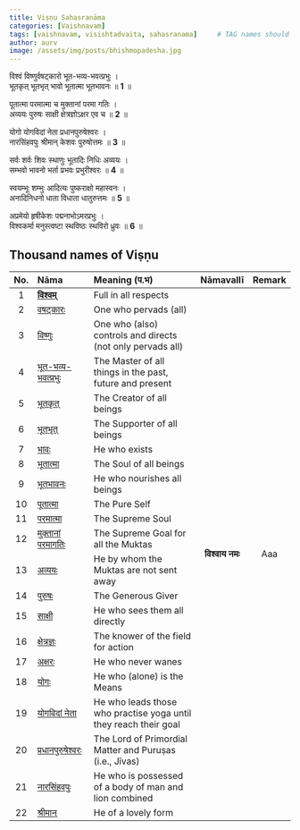 ```yaml
---
title: Viṣṇu Sahasranāma
categories: [Vaishnavam]
tags: [vaishnavam, visishtadvaita, sahasranama]     # TAG names should always be lowercase
author: aurv
image: /assets/img/posts/bhishmopadesha.jpg
---
```


विश्वं विष्णुर्वषट्कारो भूत-भव्य-भवत्प्रभुः ।\
भूतकृत् भूतभृत् भावो भूतात्मा भूतभावनः ॥ **1** ॥

पूतात्मा परमात्मा च मुक्तानां परमा गतिः ।\
अव्ययः पुरुषः साक्षी क्षेत्रज्ञोऽक्षर एव च ॥ **2** ॥

योगो योगविदां नेता प्रधानपुरुषेश्वरः ।\
नारसिंहवपुः श्रीमान् केशवः पुरुषोत्तमः ॥ **3** ॥

सर्वः शर्वः शिवः स्थाणुः भूतादिः निधिः अव्ययः ।\
सम्भवो भावनो भर्ता प्रभवः प्रभुरीश्वरः ॥ **4** ॥

स्वयम्भूः शम्भुः आदित्यः पुष्कराक्षो महास्वनः ।\
अनादिनिधनो धाता विधाता धातुरुत्तमः ॥ **5** ॥

अप्रमेयो हृषीकेशः पद्मनाभोऽमरप्रभुः ।\
विश्वकर्मा मनुस्त्वष्टा स्थविष्ठः स्थविरो ध्रुवः ॥ **6** ॥

## Thousand names of Viṣṇu

<table>
    <thead>
        <tr>
            <th style="text-align: center;">No.</th>
            <th style="text-align: left;">Nāma</th>
            <th style="text-align: left;">Meaning (प.भ)</th>
            <th style="text-align: left;">Nāmavallī</th>
            <th style="text-align: left;">Remark</th>
        </tr>
    </thead>
    <tbody>
        <tr>
            <td style="text-align: center;">1</td>
            <td><b><a target="_blank" href="https://aurvadahana.github.io/posts/vishnu-sahasranama-bgd-1/#tr1">विश्वम्</a></b></td>
            <td>Full in all respects</td>
            <td style="text-align: center;" rowspan="22"><b>विश्वाय नमः</b></td>
            <td style="text-align: center;" rowspan="22">Aaa</td>
        </tr>
        <tr>
            <td style="text-align: center;">2</td>
            <td style="bold"><a target="_blank" href="https://aurvadahana.github.io/posts/vishnu-sahasranama-bgd-1/#tr2">वषट्कारः</a></td>
            <td>One who pervads (all)</td>
        </tr>
        <tr>
            <td style="text-align: center;">3</td>
            <td style="bold"><a target="_blank" href="https://aurvadahana.github.io/posts/vishnu-sahasranama-bgd-1/#tr3">विष्णुः</a></td>
            <td>One who (also) controls and directs (not only pervads all)</td>
        </tr>
        <tr>
            <td style="text-align: center;">4</td>
            <td style="bold"><a target="_blank" href="https://aurvadahana.github.io/posts/vishnu-sahasranama-bgd-1/#tr4">भूत-भव्य-भवत्प्रभुः</a></td>
            <td>The Master of all things in the past, future and present</td>
        </tr>
        <tr>
            <td style="text-align: center;">5</td>
            <td style="bold"><a target="_blank" href="https://aurvadahana.github.io/posts/vishnu-sahasranama-bgd-1/#tr5">भूतकृत्</a></td>
            <td>The Creator of all beings</td>
        </tr>
        <tr>
            <td style="text-align: center;">6</td>
            <td style="bold"><a target="_blank" href="https://aurvadahana.github.io/posts/vishnu-sahasranama-bgd-1/#tr6">भूतभृत्</a></td>
            <td>The Supporter of all beings</td>
        </tr>
        <tr>
            <td style="text-align: center;">7</td>
            <td style="bold"><a target="_blank" href="https://aurvadahana.github.io/posts/vishnu-sahasranama-bgd-1/#tr7">भावः</a></td>
            <td>He who exists</td>
        </tr>
        <tr>
            <td style="text-align: center;">8</td>
            <td style="bold"><a target="_blank" href="https://aurvadahana.github.io/posts/vishnu-sahasranama-bgd-1/#tr8">भूतात्मा</a></td>
            <td>The Soul of all beings</td>
        </tr>
        <tr>
            <td style="text-align: center;">9</td>
            <td style="bold"><a target="_blank" href="https://aurvadahana.github.io/posts/vishnu-sahasranama-bgd-1/#tr9">भूतभावनः</a></td>
            <td>He who nourishes all beings</td>
        </tr>
        <tr>
            <td style="text-align: center;">10</td>
            <td style="bold"><a target="_blank" href="https://aurvadahana.github.io/posts/vishnu-sahasranama-bgd-2/#tr10">पूतात्मा</a></td>
            <td>The Pure Self</td>
        </tr>
        <tr>
            <td style="text-align: center;">11</td>
            <td style="bold"><a target="_blank" href="https://aurvadahana.github.io/posts/vishnu-sahasranama-bgd-2/#tr11">परमात्मा</a></td>
            <td>The Supreme Soul</td>
        </tr>
        <tr>
            <td style="text-align: center;">12</td>
            <td style="bold"><a target="_blank" href="https://aurvadahana.github.io/posts/vishnu-sahasranama-bgd-2/#tr12">मुक्तानां परमागतिः</a></td>
            <td>The Supreme Goal for all the Muktas</td>
        </tr>
        <tr>
            <td style="text-align: center;">13</td>
            <td style="bold"><a target="_blank" href="https://aurvadahana.github.io/posts/vishnu-sahasranama-bgd-2/#tr13">अव्ययः</a></td>
            <td>He by whom the Muktas are not sent away</td>
        </tr>
        <tr>
            <td style="text-align: center;">14</td>
            <td style="bold"><a target="_blank" href="https://aurvadahana.github.io/posts/vishnu-sahasranama-bgd-2/#tr14">पुरुषः</a></td>
            <td>The Generous Giver</td>
        </tr>
        <tr>
            <td style="text-align: center;">15</td>
            <td style="bold"><a target="_blank" href="https://aurvadahana.github.io/posts/vishnu-sahasranama-bgd-2/#tr15">साक्षी</a></td>
            <td>He who sees them all directly</td>
        </tr>
        <tr>
            <td style="text-align: center;">16</td>
            <td style="bold"><a target="_blank" href="https://aurvadahana.github.io/posts/vishnu-sahasranama-bgd-2/#tr16">क्षेत्रज्ञः</a></td>
            <td>The knower of the field for action</td>
        </tr>
        <tr>
            <td style="text-align: center;">17</td>
            <td style="bold"><a target="_blank" href="https://aurvadahana.github.io/posts/vishnu-sahasranama-bgd-2/#tr17">अक्षरः</a></td>
            <td>He who never wanes</td>
        </tr>
        <tr>
            <td style="text-align: center;">18</td>
            <td style="bold"><a target="_blank" href="https://aurvadahana.github.io/posts/vishnu-sahasranama-bgd-3/#tr18">योगः</a></td>
            <td>He who (alone) is the Means</td>
        </tr>
        <tr>
            <td style="text-align: center;">19</td>
            <td style="bold"><a target="_blank" href="https://aurvadahana.github.io/posts/vishnu-sahasranama-bgd-3/#tr19">योगविदां नेता</a></td>
            <td>He who leads those who practise yoga until they reach their goal</td>
        </tr>
        <tr>
            <td style="text-align: center;">20</td>
            <td style="bold"><a target="_blank" href="https://aurvadahana.github.io/posts/vishnu-sahasranama-bgd-3/#tr20">प्रधानपुरुषेश्वरः</a></td>
            <td>The Lord of Primordial Matter and Puruṣas (i.e., Jīvas)</td>
        </tr>
        <tr>
            <td style="text-align: center;">21</td>
            <td style="bold"><a target="_blank" href="https://aurvadahana.github.io/posts/vishnu-sahasranama-bgd-3/#tr21">नारसिंहवपुः</a></td>
            <td>He who is possessed of a body of man and lion combined</td>
        </tr>
        <tr>
            <td style="text-align: center;">22</td>
            <td style="bold"><a target="_blank" href="https://aurvadahana.github.io/posts/vishnu-sahasranama-bgd-3/#tr22">श्रीमान्</a></td>
            <td>He of a lovely form</td>
        </tr>
    </tbody>
</table>
 
 
<!--- 

<div style="display: flex; flex-wrap: wrap; gap: 10px; margin-top: 20px;">
  <div style="display: inline-block; padding: 6px 8px; background-color: #d3d3d3; border-radius: 5px;">
    <span style="color: black; font-size: 16px; font-weight: bold;">18. योगः 
      (<a target="_blank" href="https://aurvadahana.github.io/posts/vishnu-sahasranama-bgd-3/#tr18" style="color: #4792f8; text-decoration: underline;">प.भ.</a>)
    </span>
  </div>
  
  <div style="display: inline-block; padding: 6px 8px; background-color: #d3d3d3; border-radius: 5px;">
    <span style="color: black; font-size: 16px; font-weight: bold;">19. योगविदां नेता 
      (<a target="_blank" href="https://aurvadahana.github.io/posts/vishnu-sahasranama-bgd-3/#tr19" style="color: #4792f8; text-decoration: underline;">प.भ.</a>)
    </span>
  </div>
  
  <div style="display: inline-block; padding: 6px 8px; background-color: #d3d3d3; border-radius: 5px;">
    <span style="color: black; font-size: 16px; font-weight: bold;">20. प्रधानपुरुषेश्वरः 
      (<a target="_blank" href="https://aurvadahana.github.io/posts/vishnu-sahasranama-bgd-3/#tr20" style="color: #4792f8; text-decoration: underline;">प.भ.</a>)
    </span>
  </div>

  <div style="display: inline-block; padding: 6px 8px; background-color: #d3d3d3; border-radius: 5px;">
    <span style="color: black; font-size: 16px; font-weight: bold;">21. नारसिंहवपुः 
      (<a target="_blank" href="https://aurvadahana.github.io/posts/vishnu-sahasranama-bgd-3/#tr21" style="color: #4792f8; text-decoration: underline;">प.भ.</a>)
    </span>
  </div>
  
  <div style="display: inline-block; padding: 6px 8px; background-color: #d3d3d3; border-radius: 5px;">
    <span style="color: black; font-size: 16px; font-weight: bold;">22. श्रीमान् 
      (<a target="_blank" href="https://aurvadahana.github.io/posts/vishnu-sahasranama-bgd-3/#tr22" style="color: #4792f8; text-decoration: underline;">प.भ.</a>)
    </span>
  </div>
  
  <div style="display: inline-block; padding: 6px 8px; background-color: #d3d3d3; border-radius: 5px;">
    <span style="color: black; font-size: 16px; font-weight: bold;">23. केशवः 
      (<a target="_blank" href="https://aurvadahana.github.io/posts/vishnu-sahasranama-bgd-3/#tr23" style="color: #4792f8; text-decoration: underline;">प.भ.</a>)
    </span>
  </div>

  <div style="display: inline-block; padding: 6px 8px; background-color: #d3d3d3; border-radius: 5px;">
    <span style="color: black; font-size: 16px; font-weight: bold;">24. पुरुषोत्तमः 
      (<a target="_blank" href="https://aurvadahana.github.io/posts/vishnu-sahasranama-bgd-3/#tr24" style="color: #4792f8; text-decoration: underline;">प.भ.</a>)
    </span>
  </div>
  
</div>

&nbsp;
--->
